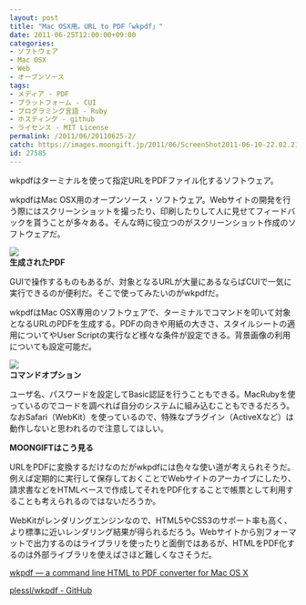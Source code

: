 ```yaml
---
layout: post
title: "Mac OSX用。URL to PDF「wkpdf」"
date: 2011-06-25T12:00:00+09:00
categories:
- ソフトウェア
- Mac OSX
- Web
- オープンソース
tags: 
- メディア - PDF
- プラットフォーム - CUI
- プログラミング言語 - Ruby
- ホスティング - github
- ライセンス - MIT License
permalink: /2011/06/20110625-2/
catch: https://images.moongift.jp/2011/06/ScreenShot2011-06-10-22.02.21_thumb.png
id: 27585
---
```

wkpdfはターミナルを使って指定URLをPDFファイル化するソフトウェア。

  

wkpdfはMac OSX用のオープンソース・ソフトウェア。Webサイトの開発を行う際にはスクリーンショットを撮ったり、印刷したりして人に見せてフィードバックを貰うことが多々ある。そんな時に役立つのがスクリーンショット作成のソフトウェアだ。

  

[![](https://images.moongift.jp/2011/06/ScreenShot2011-06-10-22.03.56_thumb.png)](https://images.moongift.jp/2011/06/691a5ba0f93ce74eb47815594b48b21c.png)  
**生成されたPDF**

  

GUIで操作するものもあるが、対象となるURLが大量にあるならばCUIで一気に実行できるのが便利だ。そこで使ってみたいのがwkpdfだ。

  
<!--more-->  

wkpdfはMac OSX専用のソフトウェアで、ターミナルでコマンドを叩いて対象となるURLのPDFを生成する。PDFの向きや用紙の大きさ、スタイルシートの適用についてやUser Scriptの実行など様々な条件が設定できる。背景画像の利用についても設定可能だ。

  

[![](https://images.moongift.jp/2011/06/ScreenShot2011-06-10-22.02.21_thumb.png)](https://images.moongift.jp/2011/06/e89d0381e2ce68cc903cdffa112d1c7f.png)  
**コマンドオプション**

  

ユーザ名、パスワードを設定してBasic認証を行うこともできる。MacRubyを使っているのでコードを調べれば自分のシステムに組み込むこともできるだろう。なおSafari（WebKit）を使っているので、特殊なプラグイン（ActiveXなど）は動作しないと思われるので注意してほしい。

  
  
  

**MOONGIFTはこう見る**

  

URLをPDFに変換するだけなのだがwkpdfには色々な使い道が考えられそうだ。例えば定期的に実行して保存しておくことでWebサイトのアーカイブにしたり、請求書などをHTMLベースで作成してそれをPDF化することで帳票として利用することも考えられるのではないだろうか。

  

WebKitがレンダリングエンジンなので、HTML5やCSS3のサポート率も高く、より標準に近いレンダリング結果が得られるだろう。Webサイトから別フォーマットで出力するのはライブラリを使ったりと面倒ではあるが、HTMLをPDF化するのは外部ライブラリを使えばさほど難しくなさそうだ。

  

[wkpdf — a command line HTML to PDF converter for Mac OS X](http://plessl.github.com/wkpdf/)

  

[plessl/wkpdf - GitHub](https://github.com/plessl/wkpdf)

